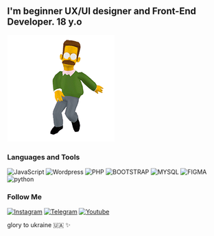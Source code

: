 ## I'm beginner UX/UI designer and Front-End Developer. 18 y.o
![image](assets/dancer_ned.gif)
### Languages and Tools

![JavaScript](https://img.shields.io/badge/-JavaScript-090909?style=for-the-badge&logo=JavaScript) ![Wordpress](https://img.shields.io/badge/-Wordpress-090909?style=for-the-badge&logo=Wordpress) ![PHP](https://img.shields.io/badge/-PHP-090909?style=for-the-badge&logo=PHP) ![BOOTSTRAP](https://img.shields.io/badge/-BOOTSTRAP-090909?style=for-the-badge&logo=BOOTSTRAP) ![MYSQL](https://img.shields.io/badge/-MYSQL-090909?style=for-the-badge&logo=MYSQL) ![FIGMA](https://img.shields.io/badge/-FIGMA-090909?style=for-the-badge&logo=FIGMA) ![python](https://img.shields.io/badge/-python-090909?style=for-the-badge&logo=python)

### Follow Me
[![Instagram](https://img.shields.io/badge/-Instagram-090909?style=for-the-badge&logo=instagram)](https://www.instagram.com/illiaborusov)
[![Telegram](https://img.shields.io/badge/-Telegram-090909?style=for-the-badge&logo=telegram)](https://t.me/illiaborusov)
[![Youtube](https://img.shields.io/badge/-Youtube_Chanel-090909?style=for-the-badge&logo=Youtube)](https://www.youtube.com/channel/UCbWH0lSyaTD0Z7fhy2C9lBw)


glory to ukraine :ukraine: ✨
